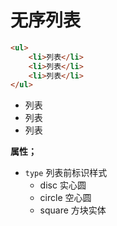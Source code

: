 # 无序列表

```html
<ul>
    <li>列表</li>
    <li>列表</li>
    <li>列表</li>
</ul>
```

<ul>
    <li>列表</li>
    <li>列表</li>
    <li>列表</li>
</ul>

**属性；**

- `type` 列表前标识样式
  - disc 实心圆
  - circle 空心圆
  - square 方块实体

